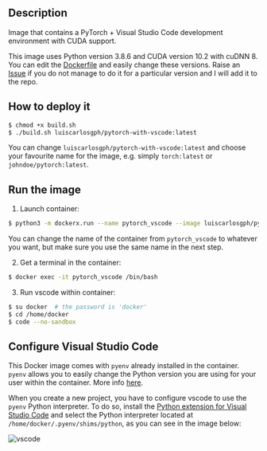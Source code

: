 Description
-----------

Image that contains a PyTorch + Visual Studio Code development environment with CUDA support.

This image uses Python version 3.8.6 and CUDA version 10.2 with cuDNN 8. You can edit the [Dockerfile](https://github.com/luiscarlosgph/docker-templates/blob/main/pytorch-with-charm/Dockerfile) and easily change these versions. Raise an [Issue](https://github.com/luiscarlosgph/docker-templates/issues) if you do not manage to do it for a particular version and I will add it to the repo.

How to deploy it
----------------
```bash
$ chmod +x build.sh
$ ./build.sh luiscarlosgph/pytorch-with-vscode:latest
```
You can change `luiscarlosgph/pytorch-with-vscode:latest` and choose your favourite name for the image, e.g. simply `torch:latest` or `johndoe/pytorch:latest`.

Run the image
-------------

1. Launch container: 
```bash
$ python3 -m dockerx.run --name pytorch_vscode --image luiscarlosgph/pytorch-with-vscode:latest --nvidia 1 --command 'sleep infinity'
```
You can change the name of the container from `pytorch_vscode` to whatever you want, but make sure you use the same name in the next step.

2. Get a terminal in the container:
```bash
$ docker exec -it pytorch_vscode /bin/bash 
```

3. Run vscode within container: 
```bash
$ su docker  # the password is 'docker'
$ cd /home/docker
$ code --no-sandbox
```

Configure Visual Studio Code
----------------------------

This Docker image comes with `pyenv` already installed in the container. `pyenv` allows you to easily change the Python version you are using for your user within the container. More info [here](https://github.com/luiscarlosgph/how-to/tree/main/pyenv).

When you create a new project, you have to configure vscode to use the `pyenv` Python interpreter. To do so, install the [Python extension for Visual Studio Code](https://marketplace.visualstudio.com/items?itemName=ms-python.python) and select the Python interpreter located at `/home/docker/.pyenv/shims/python`, as you can see in the image below:

![vscode](https://user-images.githubusercontent.com/3996630/192848571-47a233d2-806d-4caa-820d-229de5495b51.png)

